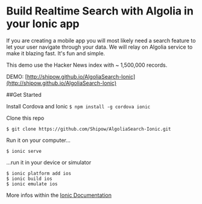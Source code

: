 # Build Realtime Search with Algolia in your Ionic app
If you are creating a mobile app you will most likely need a search feature to let your user navigate through your data. We will relay on Algolia service to make it blazing fast. It's fun and simple.

This demo use the Hacker News index with ~ 1,500,000 records.

DEMO: [http://shipow.github.io/AlgoliaSearch-Ionic](http://shipow.github.io/AlgoliaSearch-Ionic)

##Get Started

Install Cordova and Ionic
`$ npm install -g cordova ionic`

Clone this repo

```$ git clone https://github.com/Shipow/AlgoliaSearch-Ionic.git```

Run it on your computer...

``$ ionic serve ``

...run it in your device or simulator
```
$ ionic platform add ios
$ ionic build ios
$ ionic emulate ios
```
More infos within the [Ionic Documentation](http://ionicframework.com/docs/)
